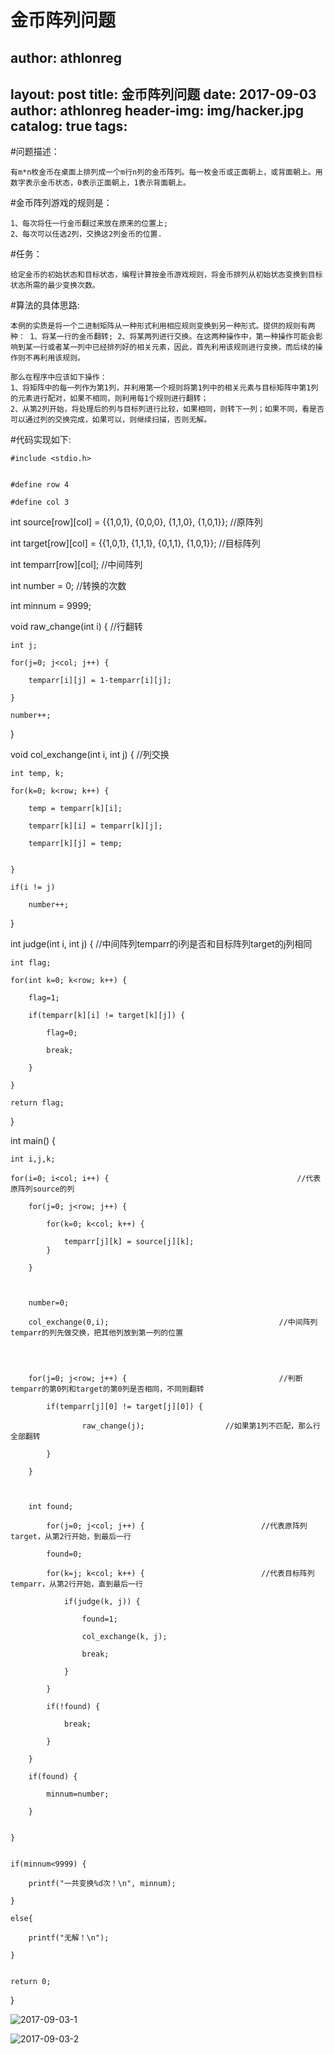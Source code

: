 # 金币阵列问题

author:     athlonreg
---
layout:     post
title:      金币阵列问题
date:       2017-09-03
author:     athlonreg
header-img: img/hacker.jpg
catalog: true
tags:
---


#问题描述：

	有m*n枚金币在桌面上排列成一个m行n列的金币阵列。每一枚金币或正面朝上，或背面朝上。用数字表示金币状态，0表示正面朝上，1表示背面朝上。


#金币阵列游戏的规则是：

	1、每次将任一行金币翻过来放在原来的位置上;
	2、每次可以任选2列，交换这2列金币的位置.


#任务：

	给定金币的初始状态和目标状态，编程计算按金币游戏规则，将金币排列从初始状态变换到目标状态所需的最少变换次数。


#算法的具体思路:

    本例的实质是将一个二进制矩阵从一种形式利用相应规则变换到另一种形式。提供的规则有两种： 1、将某一行的金币翻转; 2、将某两列进行交换。在这两种操作中，第一种操作可能会影响到某一行或者某一列中已经排列好的相关元素，因此，首先利用该规则进行变换，而后续的操作则不再利用该规则。
    
    那么在程序中应该如下操作：
    1、将矩阵中的每一列作为第1列，并利用第一个规则将第1列中的相关元素与目标矩阵中第1列的元素进行配对，如果不相同，则利用每1个规则进行翻转；
    2、从第2列开始，将处理后的列与目标列进行比较，如果相同，则转下一列；如果不同，看是否可以通过列的交换完成，如果可以，则继续扫描，否则无解。

#代码实现如下:

    #include <stdio.h>


    #define row 4

    #define col 3


int source[row][col] = {{1,0,1}, {0,0,0}, {1,1,0}, {1,0,1}};           	//原阵列

int target[row][col] = {{1,0,1}, {1,1,1}, {0,1,1}, {1,0,1}};         	//目标阵列

int temparr[row][col];							//中间阵列

int number = 0;                                                  	//转换的次数

int minnum = 9999;



void raw_change(int i) {                                              	//行翻转
    
	int j;
    
	for(j=0; j<col; j++) {
        
		temparr[i][j] = 1-temparr[i][j];
    
	}
    
	number++;
    

}



void col_exchange(int i, int j) {                                    	//列交换
    
	int temp, k;
    
	for(k=0; k<row; k++) {
        
		temp = temparr[k][i];
        
		temparr[k][i] = temparr[k][j];
        
		temparr[k][j] = temp;
        
    
	}
    
	if(i != j)
        
		number++;

}



int judge(int i, int j) {                                           	//中间阵列temparr的i列是否和目标阵列target的j列相同
    
	int flag;
    
	for(int k=0; k<row; k++) {
        
		flag=1;
        
		if(temparr[k][i] != target[k][j]) {
            
			flag=0;
            
			break;
        
		}
    
	}
    
	return flag;

}




int main() {
    
    
	int i,j,k;
    
	for(i=0; i<col; i++) {                                      	//代表原阵列source的列
        
		for(j=0; j<row; j++) {
            
			for(k=0; k<col; k++) {
                
				temparr[j][k] = source[j][k];                              
			}
        
		}
    
    
        
		number=0;
        
		col_exchange(0,i);                                      //中间阵列temparr的列先做交换，把其他列放到第一列的位置
  
      
        
        
		for(j=0; j<row; j++) {                                 	//判断temparr的第0列和target的第0列是否相同，不同则翻转
            
			if(temparr[j][0] != target[j][0]) {
                
					raw_change(j);                	//如果第1列不匹配，那么行全部翻转
            
			}
        
		}
        
        

		int found;
        
			for(j=0; j<col; j++) {                       	//代表原阵列target，从第2行开始，到最后一行
            
			found=0;
            
			for(k=j; k<col; k++) {                       	//代表目标阵列temparr，从第2行开始，直到最后一行
                
				if(judge(k, j)) {
                    
					found=1;
                    
					col_exchange(k, j);
                    
					break;
                
				}
            
			}
            
			if(!found) {
                
				break;
            
			}
        
		}
        
		if(found) {
            
			minnum=number;
        
		}
        
    
	}
    

	if(minnum<9999) {
        
		printf("一共变换%d次！\n", minnum);
    
	}
    
	else{
        
		printf("无解！\n");
    
	}
  
  
	return 0;

}

![2017-09-03-1](http://ovefvi4g3.bkt.clouddn.com/2017-09-03-1-1.png)

![2017-09-03-2](http://ovefvi4g3.bkt.clouddn.com/2017-09-03-2-1.png)


